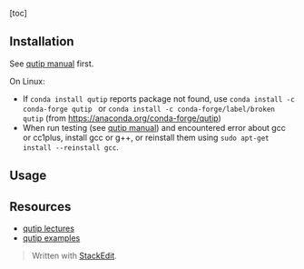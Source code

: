 [toc]

## Installation

See [qutip manual](http://qutip.org/docs/latest/index.html) first.

On Linux:

- If `conda install qutip` reports package not found, use `conda install -c conda-forge qutip ` or `conda install -c conda-forge/label/broken qutip` (from https://anaconda.org/conda-forge/qutip)
- When run testing (see [qutip manual](http://qutip.org/docs/latest/installation.html#verifying-the-installation)) and encountered error about gcc or cc1plus, install gcc or g++, or reinstall them using `sudo apt-get install --reinstall gcc`.

## Usage


## Resources

- [qutip lectures](https://github.com/jrjohansson/qutip-lectures)
- [qutip examples](http://nbviewer.jupyter.org/github/qutip/qutip-notebooks/tree/master/examples/)

> Written with [StackEdit](https://stackedit.io/).